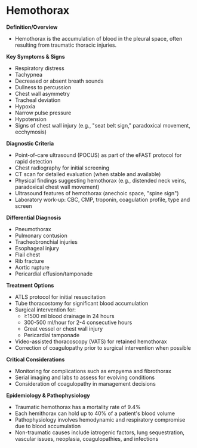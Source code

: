 # Hemothorax

**Definition/Overview**
- Hemothorax is the accumulation of blood in the pleural space, often resulting from traumatic thoracic injuries.

**Key Symptoms & Signs**
- Respiratory distress
- Tachypnea
- Decreased or absent breath sounds
- Dullness to percussion
- Chest wall asymmetry
- Tracheal deviation
- Hypoxia
- Narrow pulse pressure
- Hypotension
- Signs of chest wall injury (e.g., "seat belt sign," paradoxical movement, ecchymosis)

**Diagnostic Criteria**
- Point-of-care ultrasound (POCUS) as part of the eFAST protocol for rapid detection
- Chest radiography for initial screening
- CT scan for detailed evaluation (when stable and available)
- Physical findings suggesting hemothorax (e.g., distended neck veins, paradoxical chest wall movement)
- Ultrasound features of hemothorax (anechoic space, "spine sign")
- Laboratory work-up: CBC, CMP, troponin, coagulation profile, type and screen

**Differential Diagnosis**
- Pneumothorax
- Pulmonary contusion
- Tracheobronchial injuries
- Esophageal injury
- Flail chest
- Rib fracture
- Aortic rupture
- Pericardial effusion/tamponade

**Treatment Options**
- ATLS protocol for initial resuscitation
- Tube thoracostomy for significant blood accumulation
- Surgical intervention for:
  * ≥1500 ml blood drainage in 24 hours
  * 300-500 ml/hour for 2-4 consecutive hours
  * Great vessel or chest wall injury
  * Pericardial tamponade
- Video-assisted thoracoscopy (VATS) for retained hemothorax
- Correction of coagulopathy prior to surgical intervention when possible

**Critical Considerations**
- Monitoring for complications such as empyema and fibrothorax
- Serial imaging and labs to assess for evolving conditions
- Consideration of coagulopathy in management decisions

**Epidemiology & Pathophysiology**
- Traumatic hemothorax has a mortality rate of 9.4%
- Each hemithorax can hold up to 40% of a patient's blood volume
- Pathophysiology involves hemodynamic and respiratory compromise due to blood accumulation
- Non-traumatic causes include iatrogenic factors, lung sequestration, vascular issues, neoplasia, coagulopathies, and infections